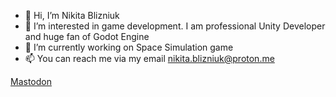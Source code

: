 - 👋 Hi, I’m Nikita Blizniuk
- 👀 I’m interested in game development. I am professional Unity Developer and huge fan of Godot Engine
- 🌱 I’m currently working on Space Simulation game
- 📫 You can reach me via my email nikita.blizniuk@proton.me

<a rel="me" href="https://mastodon.gamedev.place/@nikitablizniuk">Mastodon</a>

<!---
BliznyukNM/BliznyukNM is a ✨ special ✨ repository because its `README.md` (this file) appears on your GitHub profile.
You can click the Preview link to take a look at your changes.
--->

